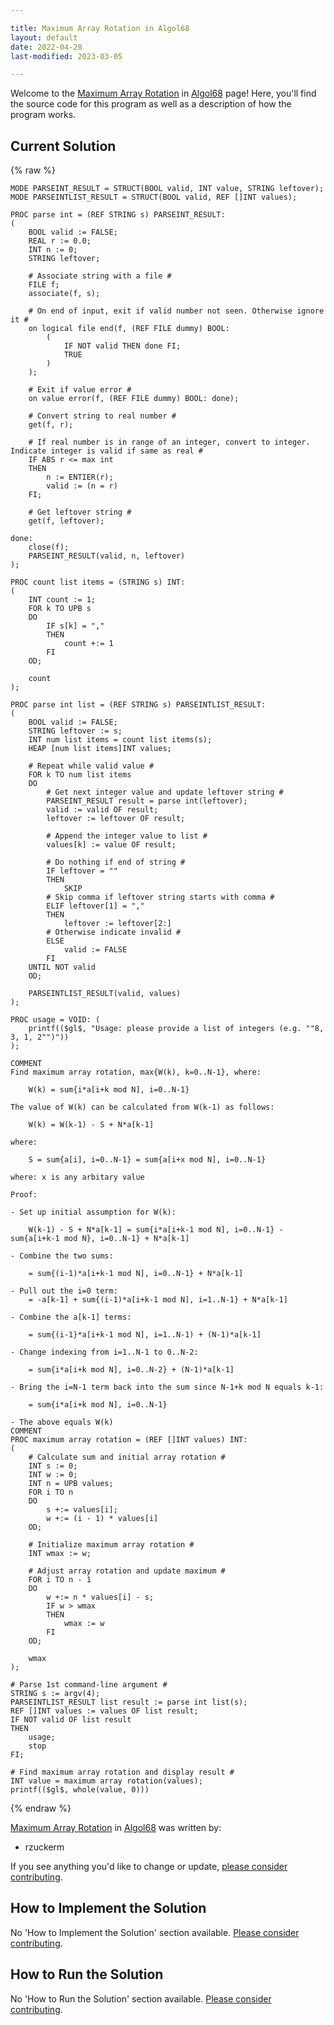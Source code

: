 ```yaml
---

title: Maximum Array Rotation in Algol68
layout: default
date: 2022-04-28
last-modified: 2023-03-05

---
```


Welcome to the [Maximum Array Rotation](https://sampleprograms.io/projects/maximum-array-rotation) in [Algol68](https://sampleprograms.io/languages/algol68) page! Here, you'll find the source code for this program as well as a description of how the program works.

## Current Solution

{% raw %}

```algol68
MODE PARSEINT_RESULT = STRUCT(BOOL valid, INT value, STRING leftover);
MODE PARSEINTLIST_RESULT = STRUCT(BOOL valid, REF []INT values);

PROC parse int = (REF STRING s) PARSEINT_RESULT:
(
    BOOL valid := FALSE;
    REAL r := 0.0;
    INT n := 0;
    STRING leftover;

    # Associate string with a file #
    FILE f;
    associate(f, s);

    # On end of input, exit if valid number not seen. Otherwise ignore it #
    on logical file end(f, (REF FILE dummy) BOOL:
        (
            IF NOT valid THEN done FI;
            TRUE
        )
    );

    # Exit if value error #
    on value error(f, (REF FILE dummy) BOOL: done);

    # Convert string to real number #
    get(f, r);

    # If real number is in range of an integer, convert to integer. Indicate integer is valid if same as real #
    IF ABS r <= max int
    THEN
        n := ENTIER(r);
        valid := (n = r)
    FI;

    # Get leftover string #
    get(f, leftover);

done:
    close(f);
    PARSEINT_RESULT(valid, n, leftover)
);

PROC count list items = (STRING s) INT:
(
    INT count := 1;
    FOR k TO UPB s
    DO
        IF s[k] = ","
        THEN
            count +:= 1
        FI
    OD;

    count
);

PROC parse int list = (REF STRING s) PARSEINTLIST_RESULT:
(
    BOOL valid := FALSE;
    STRING leftover := s;
    INT num list items = count list items(s);
    HEAP [num list items]INT values;

    # Repeat while valid value #
    FOR k TO num list items
    DO
        # Get next integer value and update leftover string #
        PARSEINT_RESULT result = parse int(leftover);
        valid := valid OF result;
        leftover := leftover OF result;

        # Append the integer value to list #
        values[k] := value OF result;

        # Do nothing if end of string #
        IF leftover = ""
        THEN
            SKIP
        # Skip comma if leftover string starts with comma #
        ELIF leftover[1] = ","
        THEN
            leftover := leftover[2:]
        # Otherwise indicate invalid #
        ELSE
            valid := FALSE
        FI
    UNTIL NOT valid
    OD;

    PARSEINTLIST_RESULT(valid, values)
);

PROC usage = VOID: (
    printf(($gl$, "Usage: please provide a list of integers (e.g. ""8, 3, 1, 2"")"))
);

COMMENT
Find maximum array rotation, max{W(k), k=0..N-1}, where:

    W(k) = sum{i*a[i+k mod N], i=0..N-1}

The value of W(k) can be calculated from W(k-1) as follows:

    W(k) = W(k-1) - S + N*a[k-1]

where:

    S = sum{a[i], i=0..N-1} = sum{a[i+x mod N], i=0..N-1}

where: x is any arbitary value

Proof:

- Set up initial assumption for W(k):

    W(k-1) - S + N*a[k-1] = sum{i*a[i+k-1 mod N], i=0..N-1} - sum{a[i+k-1 mod N}, i=0..N-1} + N*a[k-1]

- Combine the two sums:

    = sum{(i-1)*a[i+k-1 mod N], i=0..N-1} + N*a[k-1]

- Pull out the i=0 term:
    = -a[k-1] + sum{(i-1)*a[i+k-1 mod N], i=1..N-1} + N*a[k-1]

- Combine the a[k-1] terms:

    = sum{(i-1}*a[i+k-1 mod N], i=1..N-1) + (N-1)*a[k-1]

- Change indexing from i=1..N-1 to 0..N-2:

    = sum{i*a[i+k mod N], i=0..N-2} + (N-1)*a[k-1]

- Bring the i=N-1 term back into the sum since N-1+k mod N equals k-1:

    = sum{i*a[i+k mod N], i=0..N-1}

- The above equals W(k)
COMMENT
PROC maximum array rotation = (REF []INT values) INT:
(
    # Calculate sum and initial array rotation #
    INT s := 0;
    INT w := 0;
    INT n = UPB values;
    FOR i TO n
    DO
        s +:= values[i];
        w +:= (i - 1) * values[i]
    OD;

    # Initialize maximum array rotation #
    INT wmax := w;

    # Adjust array rotation and update maximum #
    FOR i TO n - 1
    DO
        w +:= n * values[i] - s;
        IF w > wmax
        THEN
            wmax := w
        FI
    OD;

    wmax
);

# Parse 1st command-line argument #
STRING s := argv(4);
PARSEINTLIST_RESULT list result := parse int list(s);
REF []INT values := values OF list result;
IF NOT valid OF list result
THEN
    usage;
    stop
FI;

# Find maximum array rotation and display result #
INT value = maximum array rotation(values);
printf(($gl$, whole(value, 0)))
```

{% endraw %}

[Maximum Array Rotation](https://sampleprograms.io/projects/maximum-array-rotation) in [Algol68](https://sampleprograms.io/languages/algol68) was written by:

- rzuckerm

If you see anything you'd like to change or update, [please consider contributing](https://github.com/TheRenegadeCoder/sample-programs).

## How to Implement the Solution

No 'How to Implement the Solution' section available. [Please consider contributing](https://github.com/TheRenegadeCoder/sample-programs-website).

## How to Run the Solution

No 'How to Run the Solution' section available. [Please consider contributing](https://github.com/TheRenegadeCoder/sample-programs-website).